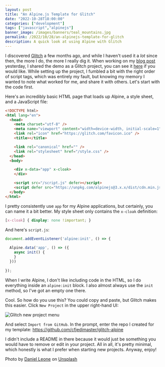 ```yaml
---
layout: post
title: "An Alpine.js Template for Glitch"
date: "2022-10-28T18:00:00"
categories: ["development"]
tags: ["javascript","alpinejs"]
banner_image: /images/banners/teal_mountains.jpg
permalink: /2022/10/28/an-alpinejs-template-for-glitch
description: A quick look at using Alpine with Glitch
---
```


I discovered [Glitch](https://glitch.com/) a few months ago, and while I haven't used it a *lot* since then, the more I do, the more I really dig it. When working on my [blog post](https://www.raymondcamden.com/2022/10/27/using-cloudinary-with-alpinejs) yesterday, I shared the demo as a Glitch project, you can see it [here](https://glitch.com/edit/#!/ancient-tall-mustard) if you would like. While setting up the project, I fumbled a bit with the right order of script tags, which was entirely my fault, but knowing my memory I wanted to note what worked for me, and share it with others. Let's start with the code first. 

Here's an incredibly basic HTML page that loads up Alpine, a style sheet, and a JavaScript file:

```html
<!DOCTYPE html>
<html lang="en">
  <head>
    <meta charset="utf-8" />
    <meta name="viewport" content="width=device-width, initial-scale=1" />
    <link rel="icon" href="https://glitch.com/favicon.ico" />
    <title></title>

    <link rel="canonical" href="" />
    <link rel="stylesheet" href="/style.css" />
  </head>
  <body>

    <div x-data="app" x-cloak>
    </div>

    <script src="/script.js" defer></script>
    <script defer src="https://unpkg.com/alpinejs@3.x.x/dist/cdn.min.js"></script>
  </body>
</html>
```

I pretty consistently use `app` for my Alpine applications, but certainly, you can name it a bit better. My style sheet only contains the `x-cloak` definition:

```css
[x-cloak] { display: none !important; }
```

And here's `script.js`:

```js
document.addEventListener('alpine:init', () => {
  
  Alpine.data('app', () => ({
    async init() {
    }
  }))
  
});
```

When I write Alpine, I don't like including code in the HTML, so I do everything inside an `alpine:init` block. I also almost always use the `init` method, so I've got an empty one there. 

Cool. So how do you use this? You could copy and paste, but Glitch makes this easier. Click `New Project` in the upper right-hand UI:

<p>
<img data-src="https://static.raymondcamden.com/images/2022/10/g1.jpg" alt="Glitch new project menu" class="lazyload imgborder imgcenter">
</p>

And select `Import from GitHub`. In the prompt, enter the repo I created for my template: <https://github.com/cfjedimaster/glitch-alpine>

I didn't include a README in there because it would just be something you would have to remove or edit in your project. All in all, it's pretty minimal, which honestly is what I prefer when starting new projects. Anyway, enjoy!

Photo by <a href="https://unsplash.com/@danielleone?utm_source=unsplash&utm_medium=referral&utm_content=creditCopyText">Daniel Leone</a> on <a href="https://unsplash.com/s/photos/mountain?utm_source=unsplash&utm_medium=referral&utm_content=creditCopyText">Unsplash</a>